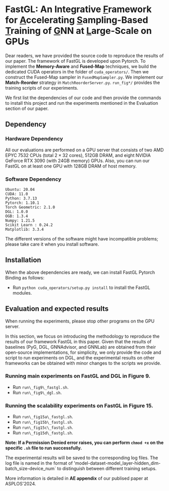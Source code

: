 # FastGL: An Integrative <u>F</u>ramework for <u>A</u>ccelerating <u>S</u>ampling-Based <u>T</u>raining of <u>G</u>NN at <u>L</u>arge-Scale on GPUs


Dear readers, we have provided the source code to reproduce the results of our paper. The framework of FastGL is developed upon Pytorch. To implement the **Memory-Aware** and **Fused-Map**
techniques, we build the dedicated CUDA operators in the folder of `cuda_operators/`. Then we 
construct the Fused-Map sampler in `FusedMapSampler.py`. We implement our **Match-Reorder** 
strategy in `MatchReorderServer.py`. `run_fig*/` provides the training scripts of our experiments.

We first list the dependencies of our code and then provide the commands to install this project and run the experiments mentioned in the Evaluation section of our paper. 

## Dependency

### Hardware Dependency

All our evaluations are performed on a GPU server that consists of two AMD EPYC 7532 CPUs (total $2\times 32$ cores), 512GB DRAM, and eight NVIDIA GeForce RTX 3090 (with 24GB memory) GPUs.
Also, you can run our FastGL on at least one GPU with 128GB DRAM of host memory.

### Software Dependency

`Ubuntu: 20.04`\
`CUDA: 11.0`\
`Python: 3.7.13`\
`Pytorch: 1.10.1`\
`Torch Geometric: 2.1.0`\
`DGL: 1.0.0`\
`OGB: 1.3.4`\
`Numpy: 1.21.5`\
`Scikit Learn : 0.24.2`\
`Matplotlib: 3.3.4`

The different versions of the software might have incompatible problems; please take care it when you install software.

## Installation

When the above dependencies are ready, we can install FastGL Pytorch Binding as follows:
* Run `python cuda_operators/setup.py install` to install the FastGL modules.

##  Evaluation and expected results

When running the experiments, please stop other programs on the GPU server.

In this section, we focus on introducing the methodology to reproduce the results of our framework FastGL in 
this paper. Given that the results of baselines (PyG, DGL, GNNAdvisor, and GNNLab) are 
obtained from their open-source 
implementations, for simplicity, 
we only provide the code and script to run experiments on DGL, and the experimental results on 
other frameworks can be obtained with minor changes to the scripts we provide. 

### Running main experiments on FastGL and DGL in Figure 9.
  * Run `run\_fig9\_fastgl.sh`.
  * Run `run\_fig9\_dgl.sh`.
### Running the scalability experiments on FastGL in Figure 15.

  * Run `run\_fig15a\_fastgl.sh`.
  * Run `run\_fig15b\_fastgl.sh`.
  * Run `run\_fig15c\_fastgl.sh`.
  * Run `run\_fig15d\_fastgl.sh`.

**Note: If a Permission Denied error raises, you can perform `chmod +x` on the 
specific `.sh` file to run successfully.**

The experimental results will be saved to the corresponding log files.
The log file is named in the format of 
'model-dataset-model\_layer-hidden\_dim-batch\_size-device\_num` to 
distinguish between different training setups.

More information is detailed in **AE appendix** of our publised paper at ASPLOS'2024.


